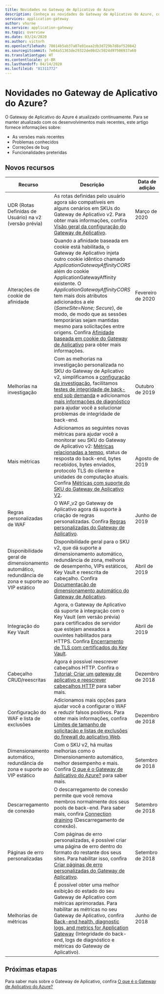 ```yaml
---
title: Novidades no Gateway de Aplicativo do Azure
description: Conheça as novidades do Gateway de Aplicativo do Azure, como as últimas notas sobre a versão, problemas conhecidos, correções de bug, funcionalidades preteridas e alterações futuras.
services: application-gateway
author: vhorne
ms.service: application-gateway
ms.topic: overview
ms.date: 03/24/2020
ms.author: victorh
ms.openlocfilehash: 70014b5ab37a07e01eaa2db3d729b7d8af520842
ms.sourcegitcommit: 7e04a51363de29322de08d2c5024d97506937a60
ms.translationtype: HT
ms.contentlocale: pt-BR
ms.lasthandoff: 04/14/2020
ms.locfileid: "81311772"
---
```

# <a name="whats-new-in-azure-application-gateway"></a>Novidades no Gateway de Aplicativo do Azure?

O Gateway de Aplicativo do Azure é atualizado continuamente. Para se manter atualizado com os desenvolvimentos mais recentes, este artigo fornece informações sobre:

- As versões mais recentes
- Problemas conhecidos
- Correções de bug
- Funcionalidades preteridas

## <a name="new-features"></a>Novos recursos

|Recurso  |Descrição  |Data de adição  |
|---------|---------|---------|
| UDR (Rotas Definidas de Usuário) na v2 (versão prévia) |As rotas definidas pelo usuário agora são compatíveis em alguns cenários em SKUs do Gateway de Aplicativo v2. Para obter mais informações, confira [Visão geral da configuração do Gateway de Aplicativo](configuration-overview.md#user-defined-routes-supported-on-the-application-gateway-subnet). |Março de 2020 |
|Alterações de cookie de afinidade |Quando a afinidade baseada em cookie está habilitada, o Gateway de Aplicativo injeta outro cookie idêntico chamado *ApplicationGatewayAffinityCORS* além do cookie ApplicationGatewayAffinity existente. O *ApplicationGatewayAffinityCORS* tem mais dois atributos adicionados a ele (*SameSite=None; Secure*), de modo, de modo que as sessões temporárias sejam mantidas mesmo para solicitações entre origens. Confira [Afinidade baseada em cookie do Gateway de Aplicativo](configuration-overview.md#cookie-based-affinity) para obter mais informações. |Fevereiro de 2020 |
|Melhorias na investigação |Com as melhorias na investigação personalizada no SKU do Gateway de Aplicativo v2, simplificamos a [configuração da investigação](https://docs.microsoft.com/azure/application-gateway/application-gateway-create-probe-portal#create-probe-for-application-gateway-v2-sku), facilitamos [testes de integridade de back-end sob demanda](https://docs.microsoft.com/azure/application-gateway/application-gateway-create-probe-portal#test-backend-health-with-the-probe) e adicionamos [mais informações de diagnóstico](https://docs.microsoft.com/azure/application-gateway/application-gateway-backend-health-troubleshooting#error-messages) para ajudar você a solucionar problemas de integridade de back-end.  |Outubro de 2019 |
|Mais métricas |Adicionamos as seguintes novas métricas para ajudar você a monitorar seu SKU do Gateway de Aplicativo v2: [Métricas relacionadas a tempo](https://docs.microsoft.com/azure/application-gateway/application-gateway-metrics#timing-metrics), status de resposta do back-end, bytes recebidos, bytes enviados, protocolo TLS do cliente e unidades de computação atuais. Confira [Métricas com suporte do SKU do Gateway de Aplicativo V2](https://docs.microsoft.com/azure/application-gateway/application-gateway-metrics#metrics-supported-by-application-gateway-v2-sku). |Agosto de 2019 |
|Regras personalizadas de WAF |O WAF_v2 go Gateway de Aplicativo agora dá suporte à criação de regras personalizadas. Confira [Regras personalizadas do Gateway de Aplicativo](custom-waf-rules-overview.md). |Junho de 2019 |
|Disponibilidade geral de dimensionamento automático, redundância de zona e suporte ao VIP estático |Disponibilidade geral para o SKU v2, que dá suporte a dimensionamento automático, redundância de zona, melhoria de desempenho, VIPs estáticos, Key Vault e reescrita de cabeçalho. Confira [Documentação de dimensionamento automático do Gateway de Aplicativo](application-gateway-autoscaling-zone-redundant.md). |Abril de 2019 |
|Integração do Key Vault |Agora, o Gateway de Aplicativo dá suporte à integração com o Key Vault (em versão prévia) para certificados de servidor que estejam anexados a ouvintes habilitados para HTTPS. Confira [Encerramento de TLS com certificados do Key Vault](key-vault-certs.md). |Abril de 2019 |
|Cabeçalho CRUD/reescritas     |Agora é possível reescrever cabeçalhos HTTP. Confira o [Tutorial: Criar um gateway de aplicativo e reescrever cabeçalhos HTTP](tutorial-http-header-rewrite-powershell.md) para saber mais.|Dezembro de 2018|
|Configuração do WAF e lista de exclusões     |Adicionamos mais opções para ajudar você a configurar o WAF e reduzir falsos positivos. Para obter mais informações, confira [Limites de tamanho de solicitação e listas de exclusões do firewall do aplicativo Web](application-gateway-waf-configuration.md).|Dezembro de 2018|
|Dimensionamento automático, redundância de zona e suporte ao VIP estático      |Com o SKU v2, há muitas melhorias como o Dimensionamento automático, melhor desempenho e mais. Confira [O que é o Gateway de Aplicativo do Azure?](overview.md) para saber mais.|Setembro de 2018|
|Descarregamento de conexão     |O descarregamento de conexão permite que você remova membros normalmente dos seus pools de back-end. Para saber mais, confira [Connection draining](features.md#connection-draining) (Descarregamento de conexão).|Setembro de 2018|
|Páginas de erro personalizadas     |Com páginas de erro personalizadas, é possível criar uma página de erro dentro do formato do restante dos seus sites. Para habilitar isso, confira [Criar páginas de erro personalizadas do Gateway de Aplicativo](custom-error.md).|Setembro de 2018|
|Melhorias de métricas     |É possível obter uma melhor exibição do estado do seu Gateway de Aplicativo com métricas aprimoradas. Para habilitar as métricas no seu Gateway de Aplicativo, confira [Back-end health, diagnostic logs, and metrics for Application Gateway](application-gateway-diagnostics.md) (Integridade do back-end, logs de diagnóstico e métricas do Gateway de Aplicativo).|Junho de 2018|

## <a name="next-steps"></a>Próximas etapas

Para saber mais sobre o Gateway de Aplicativo, confira [O que é o Gateway de Aplicativo do Azure?](overview.md)
